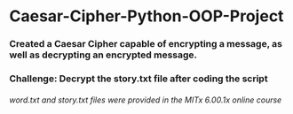 # Caesar-Cipher-Python-OOP-Project

### Created a Caesar Cipher capable of encrypting a message, as well as decrypting an encrypted message.

### Challenge: Decrypt the story.txt file after coding the script

###### word.txt and story.txt files were provided in the MITx 6.00.1x online course

